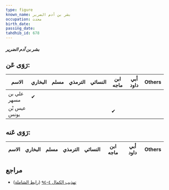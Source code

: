 ```yaml
---
type: figure
known_name: بشر بن آدم الضرير
occupation: محدث
birth_date:
passing_date:
tahdhib_id: 678
---
```

##### بشر بن آدم الضرير

## رَوَى عَن:
| الاسم        | البخاري | مسلم | الترمذي | النسائي | ابن ماجه | أبي داود | Others |
| ------------ | ------- | ---- | ------- | ------- | -------- | -------- | ------ |
| علي بن مسهر  | ✔       |      |         |         |          |          |        |
| عيس بْن يونس |         |      |         |         | ✔        |          |        |
## رَوَى عَنه:
| الاسم | البخاري | مسلم | الترمذي | النسائي | ابن ماجه | أبي داود | Others |
| ----- | ------- | ---- | ------- | ------- | -------- | -------- | ------ |
## مراجع
- [تهذيب الكمال ٤-٩٤](obsidian://open?vault=Tahdhib-al-Kamal&file=Figures/٦٧٨-بشر%20بن%20آدم%20الضرير) ([رابط الشاملة](https://shamela.ws/book/3722/1608))